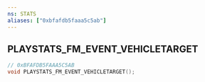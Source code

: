 ```yaml
---
ns: STATS
aliases: ["0xbfafdb5faaa5c5ab"]
---
```

## PLAYSTATS_FM_EVENT_VEHICLETARGET

```c
// 0xBFAFDB5FAAA5C5AB
void PLAYSTATS_FM_EVENT_VEHICLETARGET();
```
